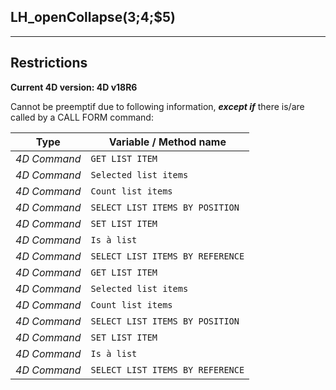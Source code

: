 ﻿## LH_openCollapse($3;$4;$5)---## Restrictions**Current 4D version: 4D v18R6**Cannot be preemptif due to following information, ***except if*** there is/are called by a CALL FORM command:|Type|Variable / Method name||------|------||*4D Command*|`GET LIST ITEM`||*4D Command*|`Selected list items`||*4D Command*|`Count list items`||*4D Command*|`SELECT LIST ITEMS BY POSITION`||*4D Command*|`SET LIST ITEM`||*4D Command*|`Is à list`||*4D Command*|`SELECT LIST ITEMS BY REFERENCE`||*4D Command*|`GET LIST ITEM`||*4D Command*|`Selected list items`||*4D Command*|`Count list items`||*4D Command*|`SELECT LIST ITEMS BY POSITION`||*4D Command*|`SET LIST ITEM`||*4D Command*|`Is à list`||*4D Command*|`SELECT LIST ITEMS BY REFERENCE`|